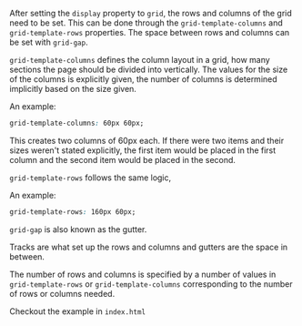 After setting the `display` property to `grid`, the rows and columns of the grid need to be set. This can be done through the `grid-template-columns` and `grid-template-rows` properties. The space between rows and columns can be set with `grid-gap`.


`grid-template-columns` defines the column layout in a grid, how many sections the page should be divided into vertically. The values for the size of the columns is explicitly given, the number of columns is determined implicitly based on the size given.

An example:

```css
grid-template-columns: 60px 60px;
```

This creates two columns of 60px each. If there were two items and their sizes weren't stated explicitly, the first item would be placed in the first column and the second item would be placed in the second.


`grid-template-rows` follows the same logic,

An example:

```css
grid-template-rows: 160px 60px;
```

`grid-gap` is also known as the gutter.

Tracks are what set up the rows and columns and gutters are the space in between.


The number of rows and columns is specified by a number of values in  `grid-template-rows` or `grid-template-columns` corresponding to the number of rows or columns needed.


Checkout the example in `index.html`